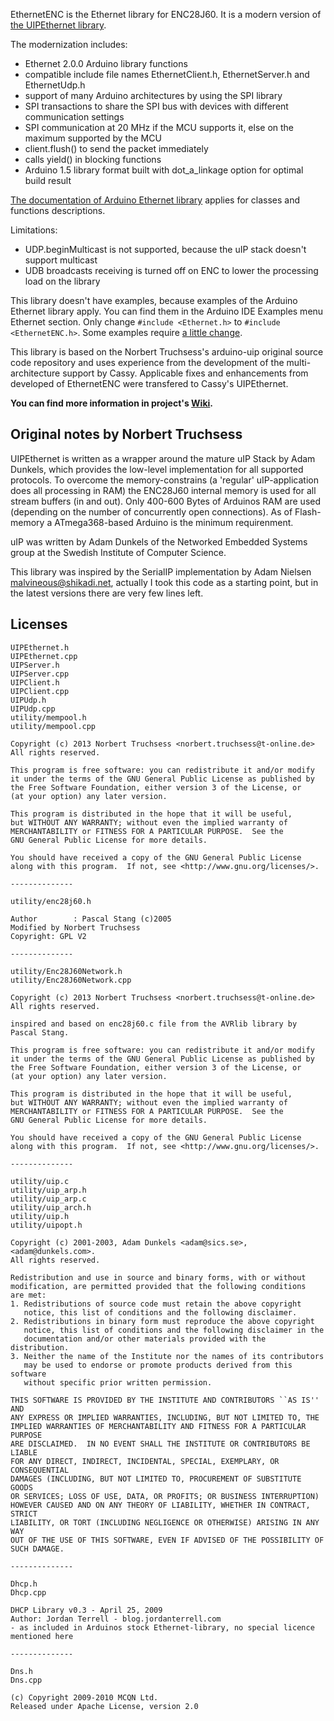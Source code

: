 
EthernetENC is the Ethernet library for ENC28J60. It is a modern version of [the UIPEthernet library](https://github.com/jandrassy/EthernetENC/wiki/UIPEthernet).

The modernization includes:
* Ethernet 2.0.0 Arduino library functions
* compatible include file names EthernetClient.h, EthernetServer.h and EthernetUdp.h 
* support of many Arduino architectures by using the SPI library
* SPI transactions to share the SPI bus with devices with different communication settings
* SPI communication at 20 MHz if the MCU supports it, else on the maximum supported by the MCU
* client.flush() to send the packet immediately
* calls yield() in blocking functions 
* Arduino 1.5 library format built with dot_a_linkage option  for optimal build result

[The documentation of Arduino Ethernet library](https://www.arduino.cc/en/Reference/Ethernet) applies for classes and functions descriptions.

Limitations:
* UDP.beginMulticast is not supported, because the uIP stack doesn't support multicast
* UDB broadcasts receiving is turned off on ENC to lower the processing load on the library

This library doesn't have examples, because examples of the Arduino Ethernet library apply. You can find them in the Arduino IDE Examples menu Ethernet section. Only change `#include <Ethernet.h>` to `#include <EthernetENC.h>`. Some examples require [a little change](https://github.com/jandrassy/EthernetENC/wiki/Examples). 

This library is based on the Norbert Truchsess's arduino-uip original source code repository and uses experience from the development of the multi-architecture support by Cassy. Applicable fixes and enhancements from developed of EthernetENC were transfered to Cassy's UIPEthernet.

**You can find more information in project's [Wiki](https://github.com/jandrassy/EthernetENC/wiki).**

## Original notes by Norbert Truchsess

UIPEthernet is written as a wrapper around the mature uIP Stack by Adam Dunkels, which provides the low-level implementation for all supported protocols. To overcome the memory-constrains (a 'regular' uIP-application does all processing in RAM) the ENC28J60 internal memory is used for all stream buffers (in and out). Only 400-600 Bytes of Arduinos RAM are used (depending on the number of concurrently open connections). As of Flash-memory a ATmega368-based Arduino is the minimum requirenment.

uIP was written by Adam Dunkels of the Networked Embedded Systems group at the Swedish Institute of Computer Science.

This library was inspired by the SerialIP implementation by Adam Nielsen <malvineous@shikadi.net>, actually I took this code as a starting point, but in the latest versions there are very few lines left.

 
## Licenses
```
UIPEthernet.h
UIPEthernet.cpp
UIPServer.h
UIPServer.cpp
UIPClient.h
UIPClient.cpp
UIPUdp.h
UIPUdp.cpp
utility/mempool.h
utility/mempool.cpp

Copyright (c) 2013 Norbert Truchsess <norbert.truchsess@t-online.de>
All rights reserved.

This program is free software: you can redistribute it and/or modify
it under the terms of the GNU General Public License as published by
the Free Software Foundation, either version 3 of the License, or
(at your option) any later version.

This program is distributed in the hope that it will be useful,
but WITHOUT ANY WARRANTY; without even the implied warranty of
MERCHANTABILITY or FITNESS FOR A PARTICULAR PURPOSE.  See the
GNU General Public License for more details.

You should have received a copy of the GNU General Public License
along with this program.  If not, see <http://www.gnu.org/licenses/>.

--------------

utility/enc28j60.h

Author        : Pascal Stang (c)2005
Modified by Norbert Truchsess
Copyright: GPL V2

--------------

utility/Enc28J60Network.h
utility/Enc28J60Network.cpp

Copyright (c) 2013 Norbert Truchsess <norbert.truchsess@t-online.de>
All rights reserved.

inspired and based on enc28j60.c file from the AVRlib library by Pascal Stang.

This program is free software: you can redistribute it and/or modify
it under the terms of the GNU General Public License as published by
the Free Software Foundation, either version 3 of the License, or
(at your option) any later version.

This program is distributed in the hope that it will be useful,
but WITHOUT ANY WARRANTY; without even the implied warranty of
MERCHANTABILITY or FITNESS FOR A PARTICULAR PURPOSE.  See the
GNU General Public License for more details.

You should have received a copy of the GNU General Public License
along with this program.  If not, see <http://www.gnu.org/licenses/>.

--------------

utility/uip.c
utility/uip_arp.h
utility/uip_arp.c
utility/uip_arch.h
utility/uip.h
utility/uipopt.h

Copyright (c) 2001-2003, Adam Dunkels <adam@sics.se>, <adam@dunkels.com>.
All rights reserved.

Redistribution and use in source and binary forms, with or without
modification, are permitted provided that the following conditions
are met:
1. Redistributions of source code must retain the above copyright
   notice, this list of conditions and the following disclaimer.
2. Redistributions in binary form must reproduce the above copyright
   notice, this list of conditions and the following disclaimer in the
   documentation and/or other materials provided with the distribution.
3. Neither the name of the Institute nor the names of its contributors
   may be used to endorse or promote products derived from this software
   without specific prior written permission.

THIS SOFTWARE IS PROVIDED BY THE INSTITUTE AND CONTRIBUTORS ``AS IS'' AND
ANY EXPRESS OR IMPLIED WARRANTIES, INCLUDING, BUT NOT LIMITED TO, THE
IMPLIED WARRANTIES OF MERCHANTABILITY AND FITNESS FOR A PARTICULAR PURPOSE
ARE DISCLAIMED.  IN NO EVENT SHALL THE INSTITUTE OR CONTRIBUTORS BE LIABLE
FOR ANY DIRECT, INDIRECT, INCIDENTAL, SPECIAL, EXEMPLARY, OR CONSEQUENTIAL
DAMAGES (INCLUDING, BUT NOT LIMITED TO, PROCUREMENT OF SUBSTITUTE GOODS
OR SERVICES; LOSS OF USE, DATA, OR PROFITS; OR BUSINESS INTERRUPTION)
HOWEVER CAUSED AND ON ANY THEORY OF LIABILITY, WHETHER IN CONTRACT, STRICT
LIABILITY, OR TORT (INCLUDING NEGLIGENCE OR OTHERWISE) ARISING IN ANY WAY
OUT OF THE USE OF THIS SOFTWARE, EVEN IF ADVISED OF THE POSSIBILITY OF
SUCH DAMAGE.

--------------

Dhcp.h
Dhcp.cpp

DHCP Library v0.3 - April 25, 2009
Author: Jordan Terrell - blog.jordanterrell.com
- as included in Arduinos stock Ethernet-library, no special licence mentioned here

--------------

Dns.h
Dns.cpp

(c) Copyright 2009-2010 MCQN Ltd.
Released under Apache License, version 2.0

```